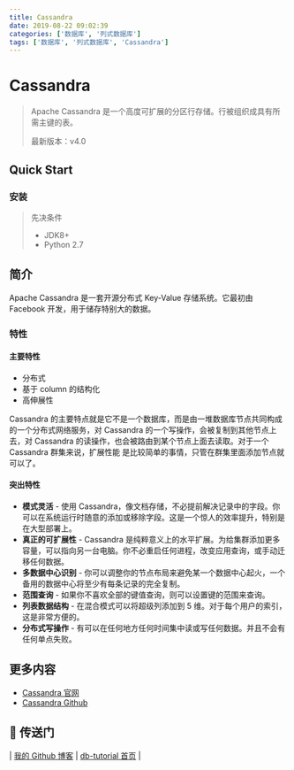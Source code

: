 ```yaml
---
title: Cassandra
date: 2019-08-22 09:02:39
categories: ['数据库', '列式数据库']
tags: ['数据库', '列式数据库', 'Cassandra']
---
```


# Cassandra

> Apache Cassandra 是一个高度可扩展的分区行存储。行被组织成具有所需主键的表。
>
> 最新版本：v4.0

## Quick Start

### 安装

> 先决条件
>
> - JDK8+
> - Python 2.7

## 简介

Apache Cassandra 是一套开源分布式 Key-Value 存储系统。它最初由 Facebook 开发，用于储存特别大的数据。

### 特性

#### 主要特性

- 分布式
- 基于 column 的结构化
- 高伸展性

Cassandra 的主要特点就是它不是一个数据库，而是由一堆数据库节点共同构成的一个分布式网络服务，对 Cassandra 的一个写操作，会被复制到其他节点上去，对 Cassandra 的读操作，也会被路由到某个节点上面去读取。对于一个 Cassandra 群集来说，扩展性能 是比较简单的事情，只管在群集里面添加节点就可以了。

#### 突出特性

- **模式灵活** - 使用 Cassandra，像文档存储，不必提前解决记录中的字段。你可以在系统运行时随意的添加或移除字段。这是一个惊人的效率提升，特别是在大型部署上。
- **真正的可扩展性** - Cassandra 是纯粹意义上的水平扩展。为给集群添加更多容量，可以指向另一台电脑。你不必重启任何进程，改变应用查询，或手动迁移任何数据。
- **多数据中心识别** - 你可以调整你的节点布局来避免某一个数据中心起火，一个备用的数据中心将至少有每条记录的完全复制。
- **范围查询** - 如果你不喜欢全部的键值查询，则可以设置键的范围来查询。
- **列表数据结构** - 在混合模式可以将超级列添加到 5 维。对于每个用户的索引，这是非常方便的。
- **分布式写操作** - 有可以在任何地方任何时间集中读或写任何数据。并且不会有任何单点失败。

## 更多内容

- [Cassandra 官网](http://cassandra.apache.org)
- [Cassandra Github](https://github.com/apache/cassandra)

## :door: 传送门

| [我的 Github 博客](https://github.com/dunwu/blog) | [db-tutorial 首页](https://github.com/dunwu/db-tutorial) |
